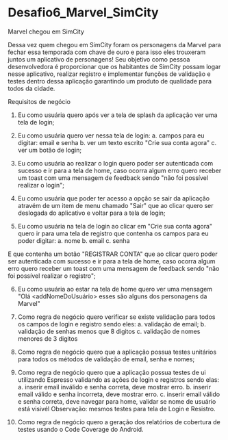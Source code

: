 # Desafio6_Marvel_SimCity

Marvel chegou em SimCity

Dessa vez quem chegou em SimCity foram os personagens da Marvel para
fechar essa temporada com chave de ouro e para isso eles trouxeram
juntos um aplicativo de personagens! Seu objetivo como pessoa
desenvolvedora é proporcionar que os habitantes de SimCity possam logar
nesse aplicativo, realizar registro e implementar funções de validação e
testes dentro dessa aplicação garantindo um produto de qualidade para
todos da cidade.

Requisitos de negócio
1. Eu como usuária quero após ver a tela de splash da aplicação ver
uma tela de login;

2. Eu como usuária quero ver nessa tela de login:
a. campos para eu digitar: email e senha
b. ver um texto escrito "Crie sua conta agora"
c. ver um botão de login;

3. Eu como usuária ao realizar o login quero poder ser autenticada com
sucesso e ir para a tela de home, caso ocorra algum erro quero
receber um toast com uma mensagem de feedback sendo "não foi
possível realizar o login";

4. Eu como usuária que poder ter acesso a opção se sair da aplicação
atravém de um item de menu chamado "Sair" que ao clicar quero ser
deslogada do aplicativo e voltar para a tela de login;

5. Eu como usuária na tela de login ao clicar em "Crie sua conta agora"
quero ir para uma tela de registro que contenha os campos para eu
poder digitar:
a. nome
b. email
c. senha

E que contenha um botão "REGISTRAR CONTA" que ao clicar quero poder
ser autenticada com sucesso e ir para a tela de home, caso ocorra algum
erro quero receber um toast com uma mensagem de feedback sendo "não
foi possível realizar o registro";

6. Eu como usuária ao estar na tela de home quero ver uma
mensagem "Olá <addNomeDoUsuário> esses são alguns dos
personagens da Marvel"

7. Como regra de negócio quero verificar se existe validação para todos
os campos de login e registro sendo eles:
a. validação de email;
b. validação de senhas menos que 8 digitos
c. validação de nomes menores de 3 digitos

8. Como regra de negócio quero que a aplicação possua testes
unitários para todos os métodos de validação de email, senha e
nomes;

9. Como regra de negócio quero que a aplicação possua testes de ui
utilizando Espresso validando as ações de login e registros sendo
elas:
a. inserir email inválido e senha correta, deve mostrar erro.
b. inserir email válido e senha incorreta, deve mostrar erro.
c. inserir email válido e senha correta, deve navegar para home,
validar se nome de usuário está visivél
Observação: mesmos testes para tela de Login e Resistro.

10. Como regra de negócio quero a geração dos relatórios de cobertura
de testes usando o Code Coverage do Android.
